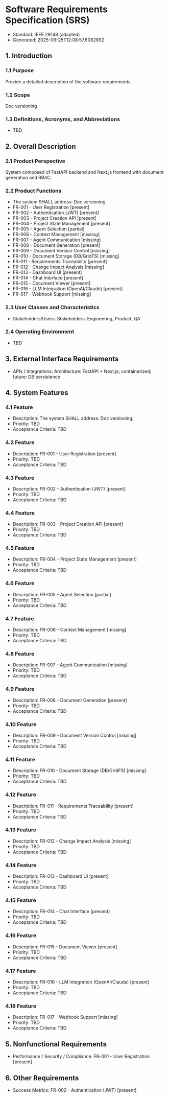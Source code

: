 # Software Requirements Specification (SRS)

- Standard: IEEE 29148 (adapted)
- Generated: 2025-09-25T12:08:57.608289Z

## 1. Introduction
### 1.1 Purpose
Provide a detailed description of the software requirements.

### 1.2 Scope
Doc versioning

### 1.3 Definitions, Acronyms, and Abbreviations
- TBD

## 2. Overall Description
### 2.1 Product Perspective
System composed of FastAPI backend and Next.js frontend with document generation and RBAC.

### 2.2 Product Functions
- The system SHALL address: Doc versioning.
- FR-001 - User Registration [present]
- FR-002 - Authentication (JWT) [present]
- FR-003 - Project Creation API [present]
- FR-004 - Project State Management [present]
- FR-005 - Agent Selection [partial]
- FR-006 - Context Management [missing]
- FR-007 - Agent Communication [missing]
- FR-008 - Document Generation [present]
- FR-009 - Document Version Control [missing]
- FR-010 - Document Storage (DB/GridFS) [missing]
- FR-011 - Requirements Traceability [present]
- FR-012 - Change Impact Analysis [missing]
- FR-013 - Dashboard UI [present]
- FR-014 - Chat Interface [present]
- FR-015 - Document Viewer [present]
- FR-016 - LLM Integration (OpenAI/Claude) [present]
- FR-017 - Webhook Support [missing]

### 2.3 User Classes and Characteristics
- Stakeholders/Users: Stakeholders: Engineering, Product, QA

### 2.4 Operating Environment
- TBD

## 3. External Interface Requirements
- APIs / Integrations: Architecture: FastAPI + Next.js; containerized; future: DB persistence

## 4. System Features
### 4.1 Feature
- Description: The system SHALL address: Doc versioning.
- Priority: TBD
- Acceptance Criteria: TBD
### 4.2 Feature
- Description: FR-001 - User Registration [present]
- Priority: TBD
- Acceptance Criteria: TBD
### 4.3 Feature
- Description: FR-002 - Authentication (JWT) [present]
- Priority: TBD
- Acceptance Criteria: TBD
### 4.4 Feature
- Description: FR-003 - Project Creation API [present]
- Priority: TBD
- Acceptance Criteria: TBD
### 4.5 Feature
- Description: FR-004 - Project State Management [present]
- Priority: TBD
- Acceptance Criteria: TBD
### 4.6 Feature
- Description: FR-005 - Agent Selection [partial]
- Priority: TBD
- Acceptance Criteria: TBD
### 4.7 Feature
- Description: FR-006 - Context Management [missing]
- Priority: TBD
- Acceptance Criteria: TBD
### 4.8 Feature
- Description: FR-007 - Agent Communication [missing]
- Priority: TBD
- Acceptance Criteria: TBD
### 4.9 Feature
- Description: FR-008 - Document Generation [present]
- Priority: TBD
- Acceptance Criteria: TBD
### 4.10 Feature
- Description: FR-009 - Document Version Control [missing]
- Priority: TBD
- Acceptance Criteria: TBD
### 4.11 Feature
- Description: FR-010 - Document Storage (DB/GridFS) [missing]
- Priority: TBD
- Acceptance Criteria: TBD
### 4.12 Feature
- Description: FR-011 - Requirements Traceability [present]
- Priority: TBD
- Acceptance Criteria: TBD
### 4.13 Feature
- Description: FR-012 - Change Impact Analysis [missing]
- Priority: TBD
- Acceptance Criteria: TBD
### 4.14 Feature
- Description: FR-013 - Dashboard UI [present]
- Priority: TBD
- Acceptance Criteria: TBD
### 4.15 Feature
- Description: FR-014 - Chat Interface [present]
- Priority: TBD
- Acceptance Criteria: TBD
### 4.16 Feature
- Description: FR-015 - Document Viewer [present]
- Priority: TBD
- Acceptance Criteria: TBD
### 4.17 Feature
- Description: FR-016 - LLM Integration (OpenAI/Claude) [present]
- Priority: TBD
- Acceptance Criteria: TBD
### 4.18 Feature
- Description: FR-017 - Webhook Support [missing]
- Priority: TBD
- Acceptance Criteria: TBD

## 5. Nonfunctional Requirements
- Performance / Security / Compliance: FR-001 - User Registration [present]

## 6. Other Requirements
- Success Metrics: FR-002 - Authentication (JWT) [present]